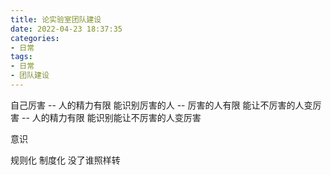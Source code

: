 ```yaml
---
title: 论实验室团队建设
date: 2022-04-23 18:37:35
categories:
- 日常
tags:
- 日常
- 团队建设
---
```

自己厉害 -- 人的精力有限
能识别厉害的人 -- 厉害的人有限
能让不厉害的人变厉害 -- 人的精力有限
能识别能让不厉害的人变厉害

意识

规则化 制度化 没了谁照样转